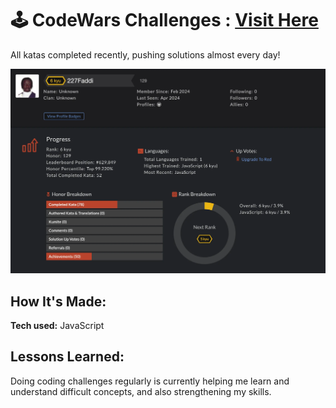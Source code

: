 # 🕹️ CodeWars Challenges : [Visit Here](https://www.codewars.com/users/227Faddi)
All katas completed recently, pushing solutions almost every day!

![alt tag](stats.webp)

## How It's Made:

**Tech used:** JavaScript

## Lessons Learned:

Doing coding challenges regularly is currently helping me learn and understand difficult concepts, and also strengthening my skills.


